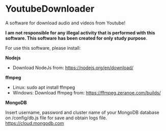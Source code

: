 # YoutubeDownloader
A software for download audio and videos from Youtube!

**I am not responsible for any illegal activity that is performed with this software. This software has been created for only study purpose**.

For use this software, please install:

**Nodejs**
 
 - Download NodeJs from: https://nodejs.org/en/download/

**ffmpeg**

 - Linux: sudo apt install ffmpeg
 - Windows: Download ffmpeg from: https://ffmpeg.zeranoe.com/builds/

**MongoDB**

Insert username, password and cluster name of your MongoDB database on /config/db.js file for save and obtain logs file.
https://cloud.mongodb.com
